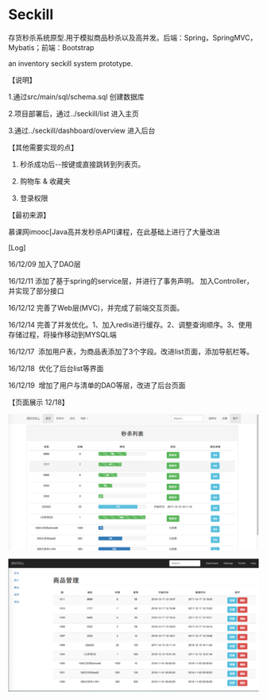 # Seckill
存货秒杀系统原型.用于模拟商品秒杀以及高并发。后端：Spring，SpringMVC，Mybatis；前端：Bootstrap

an inventory seckill system prototype.

【说明】

1.通过src/main/sql/schema.sql 创建数据库

2.项目部署后，通过../seckill/list 进入主页

3.通过../seckill/dashboard/overview 进入后台

【其他需要实现的点】

1. 秒杀成功后--按键或直接跳转到列表页。

2. 购物车 & 收藏夹

3. 登录权限

【最初来源】

慕课网imooc[Java高并发秒杀API]课程，在此基础上进行了大量改进

[Log]

16/12/09   加入了DAO层

16/12/11   添加了基于spring的service层，并进行了事务声明。
           加入Controller，并实现了部分接口

16/12/12   完善了Web层(MVC)，并完成了前端交互页面。

16/12/14  完善了并发优化。1、加入redis进行缓存。2、调整查询顺序。3、使用存储过程，将操作移动到MYSQL端

16/12/17  添加用户表，为商品表添加了3个字段。改进list页面，添加导航栏等。

16/12/18  优化了后台list等界面

16/12/19  增加了用户与清单的DAO等层，改进了后台页面

【页面展示 12/18】

![image](https://github.com/hyqggl/seckill/raw/master/demo/1.png)

![image](https://github.com/hyqggl/seckill/raw/master/demo/back.png)
